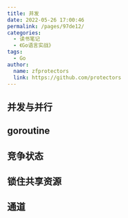 ```yaml
---
title: 并发
date: 2022-05-26 17:00:46
permalink: /pages/97de12/
categories:
  - 读书笔记
  - 《Go语言实战》
tags:
  - Go
author: 
  name: zfprotectors
  link: https://github.com/protectors
---
```

## 并发与并行

## goroutine

## 竞争状态

## 锁住共享资源

## 通道